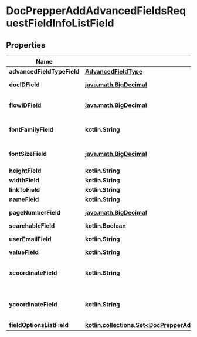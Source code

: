 
# DocPrepperAddAdvancedFieldsRequestFieldInfoListField

## Properties
Name | Type | Description | Notes
------------ | ------------- | ------------- | -------------
**advancedFieldTypeField** | [**AdvancedFieldType**](AdvancedFieldType.md) |  | 
**docIDField** | [**java.math.BigDecimal**](java.math.BigDecimal.md) | Document ID field. | 
**flowIDField** | [**java.math.BigDecimal**](java.math.BigDecimal.md) | Document Flow ID field. | 
**fontFamilyField** | **kotlin.String** | Font family of the text in the field | 
**fontSizeField** | [**java.math.BigDecimal**](java.math.BigDecimal.md) | Font size of the text in the field | 
**heightField** | **kotlin.String** | Field height | 
**widthField** | **kotlin.String** | Field Width | 
**linkToField** | **kotlin.String** |  | 
**nameField** | **kotlin.String** |  | 
**pageNumberField** | [**java.math.BigDecimal**](java.math.BigDecimal.md) | Field page number. | 
**searchableField** | **kotlin.Boolean** |  | 
**userEmailField** | **kotlin.String** | User email address. | 
**valueField** | **kotlin.String** |  | 
**xcoordinateField** | **kotlin.String** | X-coordinates of field on the page | 
**ycoordinateField** | **kotlin.String** | Y-coordinates of field on the page | 
**fieldOptionsListField** | [**kotlin.collections.Set&lt;DocPrepperAddAdvancedFieldsRequestFieldOptionsListField&gt;**](DocPrepperAddAdvancedFieldsRequestFieldOptionsListField.md) |  |  [optional]



